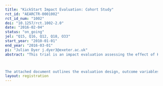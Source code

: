 ```yaml
---
title: "KickStart Impact Evaluation: Cohort Study"
rct_id: "AEARCTR-0001002"
rct_id_num: "1002"
doi: "10.1257/rct.1002-2.0"
date: "2016-02-04"
status: "on_going"
jel: "Q15, Q16, Q12, Q18, O33"
start_year: "2010-01-01"
end_year: "2016-03-01"
pi: "Julian Dyer j.dyer3@exeter.ac.uk"
abstract: "This trial is an impact evaluation assessing the effect of Kickstart International's irrigation pumps on farmer welfare in Kenya. The evaluation of the cohort study consists of a panel analysis of small scale farming households across 35 districts that bought the pump in 2009, 2011 and 2015. Baseline and midline data collection of the cohorts that bought pumps in 2009 and 2011 was carried out by IFPRI, while the 2015 endline was conducted by the Busara Center for Behavioral Economics.

The attached document outlines the evaluation design, outcome variables and econometric methods Busara will use to assess the effect of the pump on income and assets, land management practices, food security and consumption, time allocation, as well as intra-household decision-making."
layout: registration
---
```


